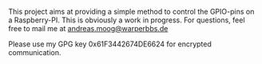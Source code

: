 This project aims at providing a simple method to control the GPIO-pins on a 
Raspberry-PI. This is obviously a work in progress. For questions, feel free to 
mail me at <andreas.moog@warperbbs.de>

Please use my GPG key 0x61F3442674DE6624 for encrypted communication.
